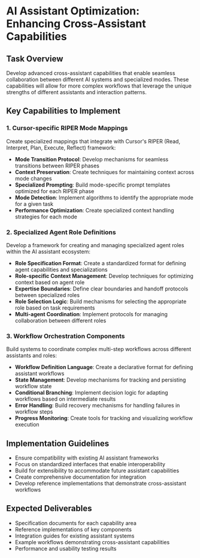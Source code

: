 # AI Assistant Optimization: Enhancing Cross-Assistant Capabilities

## Task Overview
Develop advanced cross-assistant capabilities that enable seamless collaboration between different AI systems and specialized modes. These capabilities will allow for more complex workflows that leverage the unique strengths of different assistants and interaction patterns.

## Key Capabilities to Implement

### 1. Cursor-specific RIPER Mode Mappings
Create specialized mappings that integrate with Cursor's RIPER (Read, Interpret, Plan, Execute, Reflect) framework:

- **Mode Transition Protocol**: Develop mechanisms for seamless transitions between RIPER phases
- **Context Preservation**: Create techniques for maintaining context across mode changes
- **Specialized Prompting**: Build mode-specific prompt templates optimized for each RIPER phase
- **Mode Detection**: Implement algorithms to identify the appropriate mode for a given task
- **Performance Optimization**: Create specialized context handling strategies for each mode

### 2. Specialized Agent Role Definitions
Develop a framework for creating and managing specialized agent roles within the AI assistant ecosystem:

- **Role Specification Format**: Create a standardized format for defining agent capabilities and specializations
- **Role-specific Context Management**: Develop techniques for optimizing context based on agent role
- **Expertise Boundaries**: Define clear boundaries and handoff protocols between specialized roles
- **Role Selection Logic**: Build mechanisms for selecting the appropriate role based on task requirements
- **Multi-agent Coordination**: Implement protocols for managing collaboration between different roles

### 3. Workflow Orchestration Components
Build systems to coordinate complex multi-step workflows across different assistants and roles:

- **Workflow Definition Language**: Create a declarative format for defining assistant workflows
- **State Management**: Develop mechanisms for tracking and persisting workflow state
- **Conditional Branching**: Implement decision logic for adapting workflows based on intermediate results
- **Error Handling**: Build recovery mechanisms for handling failures in workflow steps
- **Progress Monitoring**: Create tools for tracking and visualizing workflow execution

## Implementation Guidelines
- Ensure compatibility with existing AI assistant frameworks
- Focus on standardized interfaces that enable interoperability
- Build for extensibility to accommodate future assistant capabilities
- Create comprehensive documentation for integration
- Develop reference implementations that demonstrate cross-assistant workflows

## Expected Deliverables
- Specification documents for each capability area
- Reference implementations of key components
- Integration guides for existing assistant systems
- Example workflows demonstrating cross-assistant capabilities
- Performance and usability testing results